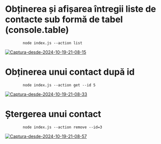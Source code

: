 # Obținerea și afișarea întregii liste de contacte sub formă de tabel (console.table)
            node index.js --action list


<a href="https://ibb.co/m8yhMd9"><img src="https://i.ibb.co/Ry6QVt3/Captura-desde-2024-10-19-21-08-15.png" alt="Captura-desde-2024-10-19-21-08-15" border="0"></a>


# Obținerea unui contact după id
            node index.js --action get --id 5

<a href="https://ibb.co/nrr9f5Z"><img src="https://i.ibb.co/mJJktM1/Captura-desde-2024-10-19-21-08-33.png" alt="Captura-desde-2024-10-19-21-08-33" border="0"></a>

# Ștergerea unui contact
            node index.js --action remove --id=3
<a href="https://ibb.co/BjXvTnL"><img src="https://i.ibb.co/S0hHVfN/Captura-desde-2024-10-19-21-08-57.png" alt="Captura-desde-2024-10-19-21-08-57" border="0"></a>